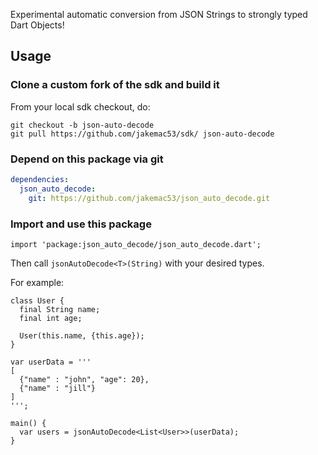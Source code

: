 Experimental automatic conversion from JSON Strings to strongly typed Dart
Objects!

## Usage

### Clone a custom fork of the sdk and build it

From your local sdk checkout, do:

```
git checkout -b json-auto-decode
git pull https://github.com/jakemac53/sdk/ json-auto-decode
```

### Depend on this package via git

```yaml
dependencies:
  json_auto_decode:
    git: https://github.com/jakemac53/json_auto_decode.git
```

### Import and use this package

```
import 'package:json_auto_decode/json_auto_decode.dart';
```

Then call `jsonAutoDecode<T>(String)` with your desired types.

For example:

```
class User {
  final String name;
  final int age;

  User(this.name, {this.age});
}

var userData = '''
[
  {"name" : "john", "age": 20},
  {"name" : "jill"}
]
''';

main() {
  var users = jsonAutoDecode<List<User>>(userData); 
}
```
